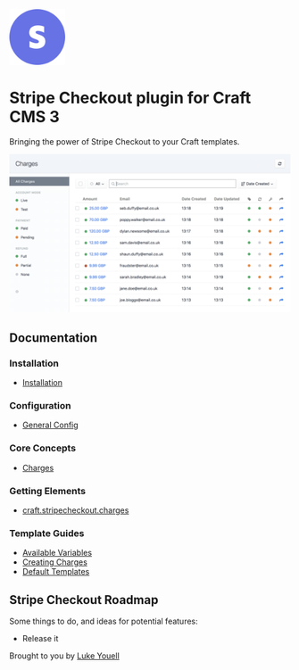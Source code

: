 <img src="src/icon.svg" alt="icon" width="100" height="100">

# Stripe Checkout plugin for Craft CMS 3

Bringing the power of Stripe Checkout to your Craft templates.

<img src="resources/screenshots/charges.png" alt="screenshot">

## Documentation

### Installation

- [Installation](docs/installation.md)

### Configuration

- [General Config](docs/general-config.md)

### Core Concepts

- [Charges](docs/charges.md)

### Getting Elements

- [craft.stripecheckout.charges](docs/craft-stripecheckout-charges.md)

### Template Guides

- [Available Variables](docs/available-variables.md)
- [Creating Charges](docs/creating-charges.md)
- [Default Templates](docs/default-templates.md)

## Stripe Checkout Roadmap

Some things to do, and ideas for potential features:

* Release it

Brought to you by [Luke Youell](https://github.com/lukeyouell/craft-stripecheckout)
